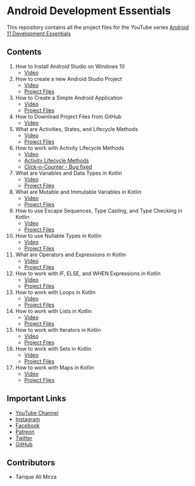 # Android Development Essentials
This repository contains all the project files for the YouTube series [Android 11 Development Essentials](https://youtube.com/playlist?list=PL4mox2o7BslaZh7bYz1KJqr8GD3u0_BA-)

## Contents
1. How to Install Android Studio on Windows 10
	- [Video](https://youtu.be/-oTWq99bLv4)
2. How to create a new Android Studio Project
	- [Video](https://youtu.be/5pncxn8p0qM)
	- [Project Files](https://github.com/learnwithtam/android-development-essentials/tree/main/02%20-%20HelloAndroid)
3. How to Create a Simple Android Application
	- [Video](https://youtu.be/CqnGIB1GjNI)
	- [Project Files](https://github.com/learnwithtam/android-development-essentials/tree/main/03%20-%20Clickocounter)
4. How to Download Project Files from GitHub
	- [Video](https://youtu.be/vH-mksdoxPE)
5. What are Activities, States, and Lifecycle Methods
	- [Video](https://youtu.be/KnGJfGmfIQE)
	- [Project Files](https://github.com/learnwithtam/android-development-essentials/tree/main/05%20-%20Activity%20Lifecycle)
6. How to work with Activity Lifecycle Methods
	- [Video](https://youtu.be/qgPkmuW1iRA)
	- [Activity Lifecycle Methods](https://github.com/learnwithtam/android-development-essentials/tree/main/06%20-%20Activity%20Lifecycle%20Methods)
	- [Click-o-Counter - Bug fixed](https://github.com/learnwithtam/android-development-essentials/tree/main/06%20-%20Click-o-counter)
7. What are Variables and Data Types in Kotlin
	- [Video](https://youtu.be/E6jJYIbGEJw)
	- [Project Files](https://github.com/learnwithtam/android-development-essentials/tree/main/07%20-%20BasicsOfKotlin)
8. What are Mutable and Immutable Variables in Kotlin
	- [Video](https://youtu.be/lHcP6mTjxUc)
	- [Project Files](https://github.com/learnwithtam/android-development-essentials/tree/main/08%20-%20BasicsOfKotlin)
9. How to use Escape Sequences, Type Casting, and Type Checking in Kotlin
	- [Video](https://youtu.be/gV2jB4OHuXQ)
	- [Project Files](https://github.com/learnwithtam/android-development-essentials/tree/main/09%20-%20EscapeSequenceandmore)
10. How to use Nullable Types in Kotlin
	- [Video](https://youtu.be/GySKbGa5J9o)
	- [Project Files](https://github.com/learnwithtam/android-development-essentials/tree/main/10%20-%20NullableTypes)
11. What are Operators and Expressions in Kotlin
	- [Video](https://youtu.be/jJeoOc6IoHw)
	- [Project Files](https://github.com/learnwithtam/android-development-essentials/tree/main/11%20-%20OperatorsandExpressions)
12. How to work with IF, ELSE, and WHEN Expressions in Kotlin
	- [Video](https://youtu.be/K_3hAdJSlMo)
	- [Project Files](https://github.com/learnwithtam/android-development-essentials/tree/main/12%20-%20ControlFlowExpressions)
13. How to work with Loops in Kotlin
	- [Video](https://youtu.be/D26JG9Kpz1w)
	- [Project Files](https://github.com/learnwithtam/android-development-essentials/tree/main/13%20-%20LoopsInKotlin)
14. How to work with Lists in Kotlin
	- [Video](https://youtu.be/cnEcZoAdAMI)
	- [Project Files](https://github.com/learnwithtam/android-development-essentials/tree/main/14%20-%20Lists)
15. How to work with Iterators in Kotlin
	- [Video](https://youtu.be/w1mCFhLV898)
	- [Project Files](https://github.com/learnwithtam/android-development-essentials/tree/main/15%20-%20MutableListsandIterators)
16. How to work with Sets in Kotlin
	- [Video](https://youtu.be/N3cldpGrEEI)
	- [Project Files](https://github.com/learnwithtam/android-development-essentials/tree/main/16%20-%20Sets)
17. How to work with Maps in Kotlin
	- [Video](https://youtu.be/OQdmZKaos3g)
	- [Project Files](https://github.com/learnwithtam/android-development-essentials/tree/main/17%20-%20Maps)

## Important Links
- [YouTube Channel](https://www.youtube.com/channel/UC4Kdkv8had_gdLwypQ5d4BQ/)
- [Instagram](https://www.instagram.com/learnwithtam)
- [Facebook](https://www.facebook.com/learnwithtam)
- [Patreon](https://www.patreon.com/learnwithtam)
- [Twitter](https://www.twitter.com/learnwithtam)
- [GitHub](https://www.github.com/learnwithtam)

## Contributors
- Tarique Ali Mirza